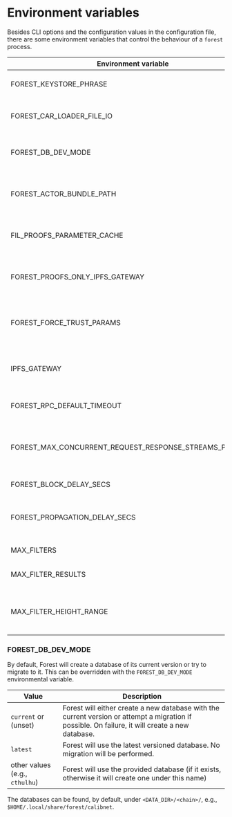 # Environment variables

Besides CLI options and the configuration values in the configuration file,
there are some environment variables that control the behaviour of a `forest`
process.

| Environment variable                                    | Value                            | Default                          | Description                                                                      |
| ------------------------------------------------------- | -------------------------------- | -------------------------------- | -------------------------------------------------------------------------------- |
| FOREST_KEYSTORE_PHRASE                                  | any text                         | empty                            | The passphrase for the encrypted keystore                                        |
| FOREST_CAR_LOADER_FILE_IO                               | 1 or true                        | false                            | Load CAR files with `RandomAccessFile` instead of `Mmap`                         |
| FOREST_DB_DEV_MODE                                      | [see here](#-forest_db_dev_mode) | current                          | The database to use in development mode                                          |
| FOREST_ACTOR_BUNDLE_PATH                                | file path                        | empty                            | Path to the local actor bundle, download from remote servers when not set        |
| FIL_PROOFS_PARAMETER_CACHE                              | dir path                         | empty                            | Path to folder that caches fil proof parameter files                             |
| FOREST_PROOFS_ONLY_IPFS_GATEWAY                         | 1 or true                        | false                            | Use only IPFS gateway for proofs parameters download                             |
| FOREST_FORCE_TRUST_PARAMS                               | 1 or true                        | false                            | Trust the parameters downloaded from the Cloudflare/IPFS                         |
| IPFS_GATEWAY                                            | URL                              | https://proofs.filecoin.io/ipfs/ | The IPFS gateway to use for downloading proofs parameters                        |
| FOREST_RPC_DEFAULT_TIMEOUT                              | Duration (in seconds)            | 60                               | The default timeout for RPC calls                                                |
| FOREST_MAX_CONCURRENT_REQUEST_RESPONSE_STREAMS_PER_PEER | positive integer                 | 10                               | the maximum concurrent streams per peer for request-response-based p2p protocols |
| FOREST_BLOCK_DELAY_SECS                                 | positive integer                 | Depends on the network           | Duration of each tipset epoch                                                    |
| FOREST_PROPAGATION_DELAY_SECS                           | positive integer                 | Depends on the network           | How long to wait for a block to propagate through the network                    |
| MAX_FILTERS                                             | integer                          | 100                              | The maximum number of filters                                                    |
| MAX_FILTER_RESULTS                                      | integer                          | 10,000                           | The maximum number of filter results                                             |
| MAX_FILTER_HEIGHT_RANGE                                 | integer                          | 2880                             | The maximum filter height range allowed, a conservative limit of one day         |

### FOREST_DB_DEV_MODE

By default, Forest will create a database of its current version or try to
migrate to it. This can be overridden with the `FOREST_DB_DEV_MODE`
environmental variable.

| Value                          | Description                                                                                                                                      |
| ------------------------------ | ------------------------------------------------------------------------------------------------------------------------------------------------ |
| `current` or (unset)           | Forest will either create a new database with the current version or attempt a migration if possible. On failure, it will create a new database. |
| `latest`                       | Forest will use the latest versioned database. No migration will be performed.                                                                   |
| other values (e.g., `cthulhu`) | Forest will use the provided database (if it exists, otherwise it will create one under this name)                                               |

The databases can be found, by default, under `<DATA_DIR>/<chain>/`, e.g.,
`$HOME/.local/share/forest/calibnet`.
